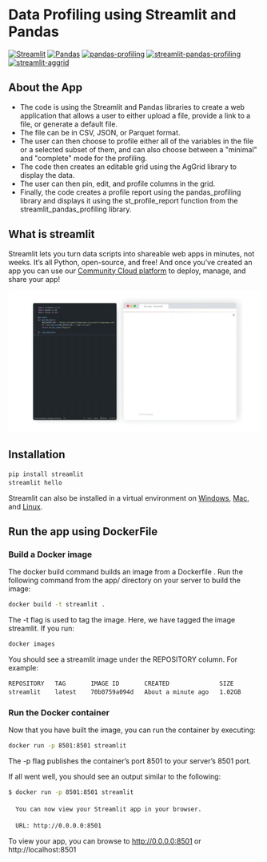 # Data Profiling using Streamlit and Pandas <br>
[![Streamlit](https://badgen.net/pypi/v/streamlit)](https://pypi.org/project/streamlit/)
[![Pandas](https://badgen.net/pypi/v/pandas)](https://pypi.org/project/pandas/) 
[![pandas-profiling](https://badgen.net/pypi/v/pandas-profiling)](https://pypi.org/project/pandas-profiling/)
[![streamlit-pandas-profiling](https://badgen.net/pypi/v/streamlit-pandas-profiling)](https://pypi.org/project/streamlit-pandas-profiling/)
[![streamlit-aggrid](https://badgen.net/pypi/v/streamlit-aggrid)](https://pypi.org/project/streamlit-aggrid/)

## About the App

* The code is using the Streamlit and Pandas libraries to create a web application that allows a user to either upload a file, provide a link to a file, or generate a default file. 
* The file can be in CSV, JSON, or Parquet format. 
* The user can then choose to profile either all of the variables in the file or a selected subset of them, and can also choose between a "minimal" and "complete" mode for the profiling.
* The code then creates an editable grid using the AgGrid library to display the data. 
* The user can then pin, edit, and profile columns in the grid. 
* Finally, the code creates a profile report using the pandas_profiling library and displays it using the st_profile_report function from the streamlit_pandas_profiling library.

## What is streamlit 

Streamlit lets you turn data scripts into shareable web apps in minutes, not weeks. It’s all Python, open-source, and free! And once you’ve created an app you can use our [Community Cloud platform](https://streamlit.io/cloud) to deploy, manage, and share your app!

![Example of live coding an app in Streamlit|635x380](https://raw.githubusercontent.com/streamlit/docs/main/public/images/Streamlit_overview.gif)

## Installation

```bash
pip install streamlit
streamlit hello
```

Streamlit can also be installed in a virtual environment on [Windows](https://github.com/streamlit/streamlit/wiki/Installing-in-a-virtual-environment#on-windows), [Mac](https://github.com/streamlit/streamlit/wiki/Installing-in-a-virtual-environment#on-mac--linux), and [Linux](https://github.com/streamlit/streamlit/wiki/Installing-in-a-virtual-environment#on-mac--linux).

## Run the app using DockerFile
### Build a Docker image
The docker build command builds an image from a Dockerfile . Run the following command from the app/ directory on your server to build the image:

```bash
docker build -t streamlit .
```

The -t flag is used to tag the image. Here, we have tagged the image streamlit. If you run:

```bash
docker images
```
You should see a streamlit image under the REPOSITORY column. For example:
```bash
REPOSITORY   TAG       IMAGE ID       CREATED              SIZE
streamlit    latest    70b0759a094d   About a minute ago   1.02GB
```

### Run the Docker container
Now that you have built the image, you can run the container by executing:
```bash
docker run -p 8501:8501 streamlit
```
The -p flag publishes the container’s port 8501 to your server’s 8501 port.

If all went well, you should see an output similar to the following:
```bash
$ docker run -p 8501:8501 streamlit
  
  You can now view your Streamlit app in your browser.

  URL: http://0.0.0.0:8501
```
To view your app, you can browse to http://0.0.0.0:8501 or http://localhost:8501

